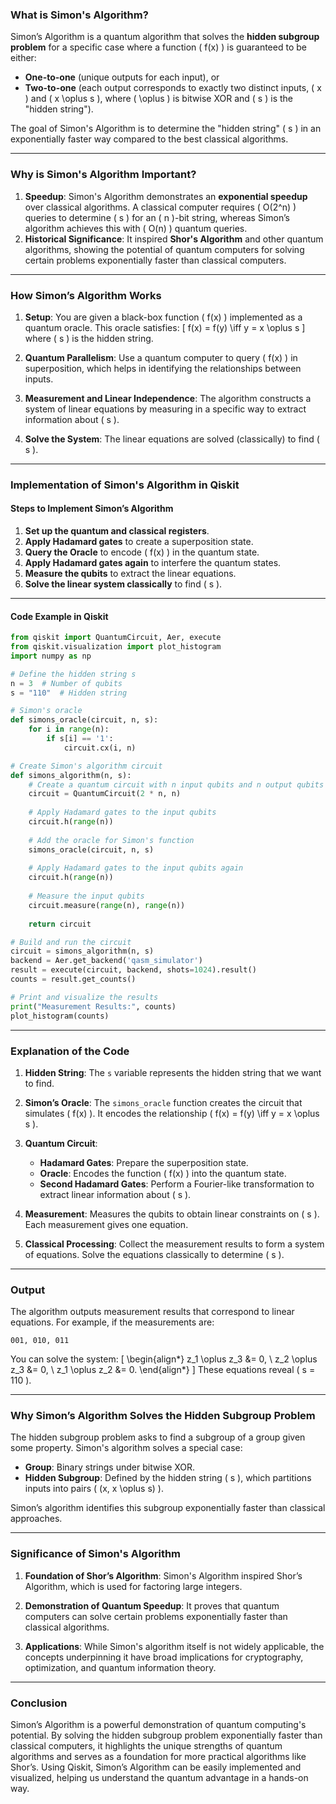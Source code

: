 ### **What is Simon's Algorithm?**

Simon’s Algorithm is a quantum algorithm that solves the **hidden subgroup problem** for a specific case where a function \( f(x) \) is guaranteed to be either:

- **One-to-one** (unique outputs for each input), or
- **Two-to-one** (each output corresponds to exactly two distinct inputs, \( x \) and \( x \oplus s \), where \( \oplus \) is bitwise XOR and \( s \) is the "hidden string").

The goal of Simon's Algorithm is to determine the "hidden string" \( s \) in an exponentially faster way compared to the best classical algorithms.

---

### **Why is Simon's Algorithm Important?**

1. **Speedup**: Simon's Algorithm demonstrates an **exponential speedup** over classical algorithms. A classical computer requires \( O(2^n) \) queries to determine \( s \) for an \( n \)-bit string, whereas Simon’s algorithm achieves this with \( O(n) \) quantum queries.
2. **Historical Significance**: It inspired **Shor's Algorithm** and other quantum algorithms, showing the potential of quantum computers for solving certain problems exponentially faster than classical computers.

---

### **How Simon’s Algorithm Works**

1. **Setup**: You are given a black-box function \( f(x) \) implemented as a quantum oracle. This oracle satisfies:
   \[
   f(x) = f(y) \iff y = x \oplus s
   \]
   where \( s \) is the hidden string.

2. **Quantum Parallelism**: Use a quantum computer to query \( f(x) \) in superposition, which helps in identifying the relationships between inputs.

3. **Measurement and Linear Independence**: The algorithm constructs a system of linear equations by measuring in a specific way to extract information about \( s \).

4. **Solve the System**: The linear equations are solved (classically) to find \( s \).

---

### **Implementation of Simon's Algorithm in Qiskit**

#### **Steps to Implement Simon’s Algorithm**

1. **Set up the quantum and classical registers**.
2. **Apply Hadamard gates** to create a superposition state.
3. **Query the Oracle** to encode \( f(x) \) in the quantum state.
4. **Apply Hadamard gates again** to interfere the quantum states.
5. **Measure the qubits** to extract the linear equations.
6. **Solve the linear system classically** to find \( s \).

---

#### **Code Example in Qiskit**

```python
from qiskit import QuantumCircuit, Aer, execute
from qiskit.visualization import plot_histogram
import numpy as np

# Define the hidden string s
n = 3  # Number of qubits
s = "110"  # Hidden string

# Simon's oracle
def simons_oracle(circuit, n, s):
    for i in range(n):
        if s[i] == '1':
            circuit.cx(i, n)

# Create Simon's algorithm circuit
def simons_algorithm(n, s):
    # Create a quantum circuit with n input qubits and n output qubits
    circuit = QuantumCircuit(2 * n, n)
    
    # Apply Hadamard gates to the input qubits
    circuit.h(range(n))
    
    # Add the oracle for Simon's function
    simons_oracle(circuit, n, s)
    
    # Apply Hadamard gates to the input qubits again
    circuit.h(range(n))
    
    # Measure the input qubits
    circuit.measure(range(n), range(n))
    
    return circuit

# Build and run the circuit
circuit = simons_algorithm(n, s)
backend = Aer.get_backend('qasm_simulator')
result = execute(circuit, backend, shots=1024).result()
counts = result.get_counts()

# Print and visualize the results
print("Measurement Results:", counts)
plot_histogram(counts)
```

---

### **Explanation of the Code**

1. **Hidden String**:
   The `s` variable represents the hidden string that we want to find.

2. **Simon’s Oracle**:
   The `simons_oracle` function creates the circuit that simulates \( f(x) \). It encodes the relationship \( f(x) = f(y) \iff y = x \oplus s \).

3. **Quantum Circuit**:
   - **Hadamard Gates**: Prepare the superposition state.
   - **Oracle**: Encodes the function \( f(x) \) into the quantum state.
   - **Second Hadamard Gates**: Perform a Fourier-like transformation to extract linear information about \( s \).

4. **Measurement**:
   Measures the qubits to obtain linear constraints on \( s \). Each measurement gives one equation.

5. **Classical Processing**:
   Collect the measurement results to form a system of equations. Solve the equations classically to determine \( s \).

---

### **Output**

The algorithm outputs measurement results that correspond to linear equations. For example, if the measurements are:

```
001, 010, 011
```

You can solve the system:
\[
\begin{align*}
z_1 \oplus z_3 &= 0, \\
z_2 \oplus z_3 &= 0, \\
z_1 \oplus z_2 &= 0.
\end{align*}
\]
These equations reveal \( s = 110 \).

---

### **Why Simon’s Algorithm Solves the Hidden Subgroup Problem**

The hidden subgroup problem asks to find a subgroup of a group given some property. Simon's algorithm solves a special case:
- **Group**: Binary strings under bitwise XOR.
- **Hidden Subgroup**: Defined by the hidden string \( s \), which partitions inputs into pairs \( (x, x \oplus s) \).

Simon’s algorithm identifies this subgroup exponentially faster than classical approaches.

---

### **Significance of Simon's Algorithm**

1. **Foundation of Shor’s Algorithm**:
   Simon's Algorithm inspired Shor’s Algorithm, which is used for factoring large integers.

2. **Demonstration of Quantum Speedup**:
   It proves that quantum computers can solve certain problems exponentially faster than classical algorithms.

3. **Applications**:
   While Simon's algorithm itself is not widely applicable, the concepts underpinning it have broad implications for cryptography, optimization, and quantum information theory.

---

### **Conclusion**

Simon’s Algorithm is a powerful demonstration of quantum computing's potential. By solving the hidden subgroup problem exponentially faster than classical computers, it highlights the unique strengths of quantum algorithms and serves as a foundation for more practical algorithms like Shor’s. Using Qiskit, Simon’s Algorithm can be easily implemented and visualized, helping us understand the quantum advantage in a hands-on way.